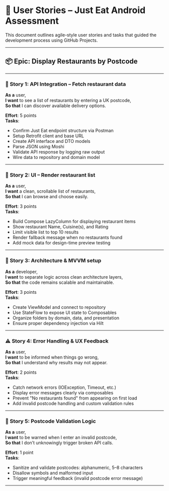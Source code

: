 # 🧩 User Stories – Just Eat Android Assessment

This document outlines agile-style user stories and tasks that guided the development process using GitHub Projects.

---

## 📦 Epic: Display Restaurants by Postcode

---

### 🧪 Story 1: API Integration – Fetch restaurant data

**As a** user,  
**I want** to see a list of restaurants by entering a UK postcode,  
**So that** I can discover available delivery options.

**Effort**: 5 points  
**Tasks**:
- Confirm Just Eat endpoint structure via Postman
- Setup Retrofit client and base URL
- Create API interface and DTO models
- Parse JSON using Moshi
- Validate API response by logging raw output
- Wire data to repository and domain model

---

### 🎨 Story 2: UI – Render restaurant list

**As a** user,  
**I want** a clean, scrollable list of restaurants,  
**So that** I can browse and choose easily.

**Effort**: 3 points  
**Tasks**:
- Build Compose LazyColumn for displaying restaurant items
- Show restaurant Name, Cuisine(s), and Rating
- Limit visible list to top 10 results
- Render fallback message when no restaurants found
- Add mock data for design-time preview testing

---

### 🧱 Story 3: Architecture & MVVM setup

**As a** developer,  
**I want** to separate logic across clean architecture layers,  
**So that** the code remains scalable and maintainable.

**Effort**: 3 points  
**Tasks**:
- Create ViewModel and connect to repository
- Use StateFlow to expose UI state to Composables
- Organize folders by domain, data, and presentation
- Ensure proper dependency injection via Hilt

---

### ⚠️ Story 4: Error Handling & UX Feedback

**As a** user,  
**I want** to be informed when things go wrong,  
**So that** I understand why results may not appear.

**Effort**: 2 points  
**Tasks**:
- Catch network errors (IOException, Timeout, etc.)
- Display error messages clearly via composables
- Prevent "No restaurants found" from appearing on first load
- Add invalid postcode handling and custom validation rules

---

### 🧪 Story 5: Postcode Validation Logic

**As a** user,  
**I want** to be warned when I enter an invalid postcode,  
**So that** I don’t unknowingly trigger broken API calls.

**Effort**: 1 point  
**Tasks**:
- Sanitize and validate postcodes: alphanumeric, 5–8 characters
- Disallow symbols and malformed input
- Trigger meaningful feedback (invalid postcode error message)

---
